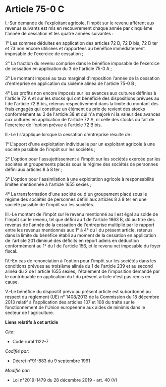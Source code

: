 # Article 75-0 C

I.-Sur demande de l'exploitant agricole, l'impôt sur le revenu afférent aux revenus suivants est mis en recouvrement chaque
année par cinquième l'année de cessation et les quatre années suivantes :

1° Les sommes déduites en application des articles 72 D, 72 D bis, 72 D ter et 73 non encore utilisées et rapportées au
bénéfice immédiatement imposable de l'exercice de cessation ;

2° La fraction du revenu comprise dans le bénéfice imposable de l'exercice de cessation en application du 3 de l'article 75-0
A ;

3° Le montant imposé au taux marginal d'imposition l'année de la cessation d'entreprise en application du sixième alinéa de
l'article 75-0 B ;

4° Les profits non encore imposés sur les avances aux cultures définies à l'article 72 A et sur les stocks qui ont bénéficié
des dispositions prévues au I de l'article 72 B bis, retenus respectivement dans la limite du montant des frais engagés qui
constitue un élément du prix de revient des stocks conformément au 3 de l'article 38 et qui n'a majoré ni la valeur des
avances aux cultures en application de l'article 72 A, ni celle des stocks du fait de l'exercice de l'option prévue à
l'article 72 B bis.

II.-Le I s'applique lorsque la cessation d'entreprise résulte de :

1° L'apport d'une exploitation individuelle par un exploitant agricole à une société passible de l'impôt sur les sociétés ;

2° L'option pour l'assujettissement à l'impôt sur les sociétés exercée par les sociétés et groupements placés sous le régime
des sociétés de personnes défini aux articles 8 à 8 ter ;

3° L'option pour l'assimilation à une exploitation agricole à responsabilité limitée mentionnée à l'article 1655 sexies ;

4° La transformation d'une société ou d'un groupement placé sous le régime des sociétés de personnes défini aux articles 8 à
8 ter en une société passible de l'impôt sur les sociétés.

III.-Le montant de l'impôt sur le revenu mentionné au I est égal au solde de l'impôt sur le revenu, tel que défini au 1 de
l'article 1663 B, dû au titre des revenus de l'année de la cessation de l'entreprise multiplié par le rapport entre les
revenus mentionnés aux 1° à 4° du I du présent article, retenus dans la limite du bénéfice établi au moment de la cessation
en application de l'article 201 diminué des déficits en report admis en déduction conformément au 1° du I de l'article 156,
et le revenu net imposable du foyer fiscal.

IV.-En cas de renonciation à l'option pour l'impôt sur les sociétés dans les conditions prévues au troisième alinéa du 1 de
l'article 239 et au second alinéa du 2 de l'article 1655 sexies, l'étalement de l'imposition demandé par le contribuable en
application du I du présent article n'est pas remis en cause.

V.-Le bénéfice du dispositif prévu au présent article est subordonné au respect du règlement (UE) n° 1408/2013 de la
Commission du 18 décembre 2013 relatif à l'application des articles 107 et 108 du traité sur le fonctionnement de l'Union
européenne aux aides de minimis dans le secteur de l'agriculture.

**Liens relatifs à cet article**

_Cite_:

  - Code rural 1122-7

_Codifié par_:

  - Décret n°91-883 du 9 septembre 1991

_Modifié par_:

  - Loi n°2019-1479 du 28 décembre 2019 - art. 40 (V)
